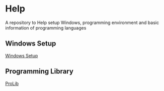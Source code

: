 # Help
A repository to Help setup Windows, programming environment and basic information of programming languages

## Windows Setup

[Windows Setup](https://github.com/Proscius/Help/blob/master/setupWindows.md)

## Programming Library

[ProLib](https://github.com/Proscius/Help/blob/master/ProLib.md)

